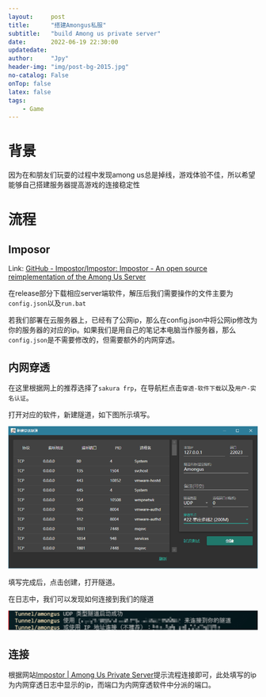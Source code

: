 ```yaml
---
layout:     post
title:      "搭建Amongus私服"
subtitle:   "build Among us private server"
date:       2022-06-19 22:30:00
updatedate:
author:     "Jpy"
header-img: "img/post-bg-2015.jpg"
no-catalog: False
onTop: false
latex: false
tags:
    - Game
---
```


# 背景

因为在和朋友们玩耍的过程中发现among us总是掉线，游戏体验不佳，所以希望能够自己搭建服务器提高游戏的连接稳定性

# 流程

## Imposor

Link: [GitHub - Impostor/Impostor: Impostor - An open source reimplementation of the Among Us Server](https://github.com/Impostor/Impostor)

在release部分下载相应server端软件，解压后我们需要操作的文件主要为`config.json`以及`run.bat`

若我们部署在云服务器上，已经有了公网ip，那么在config.json中将公网ip修改为你的服务器的对应的ip。如果我们是用自己的笔记本电脑当作服务器，那么`config.json`是不需要修改的，但需要额外的内网穿透。

## 内网穿透

在这里根据网上的推荐选择了`sakura frp`，在导航栏点击`穿透-软件下载`以及`用户-实名认证`。

打开对应的软件，新建隧道，如下图所示填写。

![image-20220619220640542](https://raw.githubusercontent.com/Jia-py/blog_picture/master/img/image-20220619220640542.png)

填写完成后，点击创建，打开隧道。

在日志中，我们可以发现如何连接到我们的隧道

![image-20220619221412133](https://raw.githubusercontent.com/Jia-py/blog_picture/master/img/image-20220619221412133.png)

## 连接

根据网站[Impostor | Among Us Private Server](https://impostor.github.io/Impostor/)提示流程连接即可，此处填写的ip为内网穿透日志中显示的ip，而端口为内网穿透软件中分派的端口。